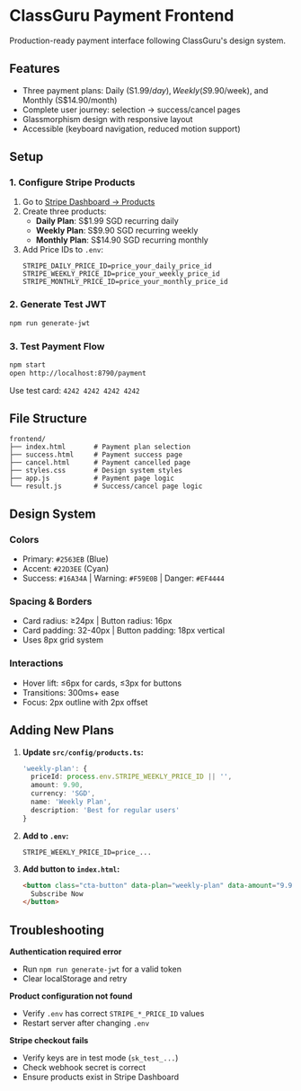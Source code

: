 # ClassGuru Payment Frontend

Production-ready payment interface following ClassGuru's design system.

## Features

- Three payment plans: Daily (S$1.99/day), Weekly (S$9.90/week), and Monthly (S$14.90/month)
- Complete user journey: selection → success/cancel pages
- Glassmorphism design with responsive layout
- Accessible (keyboard navigation, reduced motion support)

## Setup

### 1. Configure Stripe Products

1. Go to [Stripe Dashboard → Products](https://dashboard.stripe.com/test/products)
2. Create three products:
   - **Daily Plan**: S$1.99 SGD recurring daily
   - **Weekly Plan**: S$9.90 SGD recurring weekly
   - **Monthly Plan**: S$14.90 SGD recurring monthly
3. Add Price IDs to `.env`:
   ```
   STRIPE_DAILY_PRICE_ID=price_your_daily_price_id
   STRIPE_WEEKLY_PRICE_ID=price_your_weekly_price_id
   STRIPE_MONTHLY_PRICE_ID=price_your_monthly_price_id
   ```

### 2. Generate Test JWT

```bash
npm run generate-jwt
```

### 3. Test Payment Flow

```bash
npm start
open http://localhost:8790/payment
```

Use test card: `4242 4242 4242 4242`

## File Structure

```
frontend/
├── index.html       # Payment plan selection
├── success.html     # Payment success page
├── cancel.html      # Payment cancelled page
├── styles.css       # Design system styles
├── app.js           # Payment page logic
└── result.js        # Success/cancel page logic
```

## Design System

### Colors
- Primary: `#2563EB` (Blue)
- Accent: `#22D3EE` (Cyan)
- Success: `#16A34A` | Warning: `#F59E0B` | Danger: `#EF4444`

### Spacing & Borders
- Card radius: ≥24px | Button radius: 16px
- Card padding: 32-40px | Button padding: 18px vertical
- Uses 8px grid system

### Interactions
- Hover lift: ≤6px for cards, ≤3px for buttons
- Transitions: 300ms+ ease
- Focus: 2px outline with 2px offset

## Adding New Plans

1. **Update `src/config/products.ts`:**
   ```typescript
   'weekly-plan': {
     priceId: process.env.STRIPE_WEEKLY_PRICE_ID || '',
     amount: 9.90,
     currency: 'SGD',
     name: 'Weekly Plan',
     description: 'Best for regular users'
   }
   ```

2. **Add to `.env`:**
   ```
   STRIPE_WEEKLY_PRICE_ID=price_...
   ```

3. **Add button to `index.html`:**
   ```html
   <button class="cta-button" data-plan="weekly-plan" data-amount="9.90" data-currency="SGD">
     Subscribe Now
   </button>
   ```

## Troubleshooting

**Authentication required error**
- Run `npm run generate-jwt` for a valid token
- Clear localStorage and retry

**Product configuration not found**
- Verify `.env` has correct `STRIPE_*_PRICE_ID` values
- Restart server after changing `.env`

**Stripe checkout fails**
- Verify keys are in test mode (`sk_test_...`)
- Check webhook secret is correct
- Ensure products exist in Stripe Dashboard
